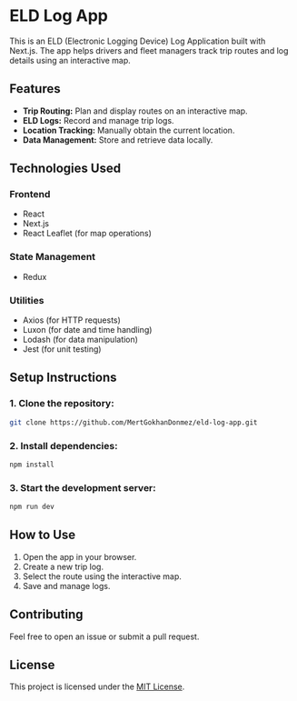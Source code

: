 # ELD Log App

This is an ELD (Electronic Logging Device) Log Application built with Next.js. The app helps drivers and fleet managers track trip routes and log details using an interactive map.

## Features
- **Trip Routing:** Plan and display routes on an interactive map.
- **ELD Logs:** Record and manage trip logs.
- **Location Tracking:** Manually obtain the current location.
- **Data Management:** Store and retrieve data locally.

## Technologies Used
### Frontend
- React
- Next.js
- React Leaflet (for map operations)

### State Management
- Redux

### Utilities
- Axios (for HTTP requests)
- Luxon (for date and time handling)
- Lodash (for data manipulation)
- Jest (for unit testing)

## Setup Instructions
### 1. Clone the repository:
```bash
git clone https://github.com/MertGokhanDonmez/eld-log-app.git
```

### 2. Install dependencies:
```bash
npm install
```

### 3. Start the development server:
```bash
npm run dev
```

## How to Use
1. Open the app in your browser.
2. Create a new trip log.
3. Select the route using the interactive map.
4. Save and manage logs.

## Contributing
Feel free to open an issue or submit a pull request.

## License
This project is licensed under the [MIT License](LICENSE).
